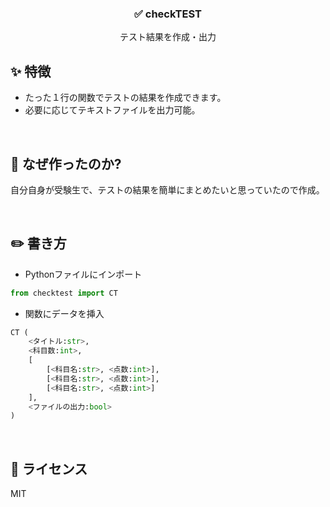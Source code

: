 <h3 align="center"><b>✅ checkTEST</b></h3>
<p align="center">
テスト結果を作成・出力
</p> 

## ✨ 特徴
- たった１行の関数でテストの結果を作成できます。
- 必要に応じてテキストファイルを出力可能。

<br>

## 🌱 なぜ作ったのか?
自分自身が受験生で、テストの結果を簡単にまとめたいと思っていたので作成。

<br>

## ✏️ 書き方
- Pythonファイルにインポート
```python
from checktest import CT
```
- 関数にデータを挿入
```python
CT (
    <タイトル:str>,
    <科目数:int>, 
    [
        [<科目名:str>, <点数:int>], 
        [<科目名:str>, <点数:int>], 
        [<科目名:str>, <点数:int>]
    ], 
    <ファイルの出力:bool>
)
```

<br>

## 📝 ライセンス
MIT